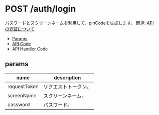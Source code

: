 # POST /auth/login

パスワードとスクリーンネームを利用して、pinCodeを生成します。
関連: [APIの認証について](/docs/auth.md)

- [Params](#params)
- [API Code](/src/endpoints/auth/login.js)
- [API Handler Code](/src/handlers/web/auth/login.js)

## params

name|description
---|---
requestToken|リクエストトークン。
screenName|スクリーンネーム。
password|パスワード。

